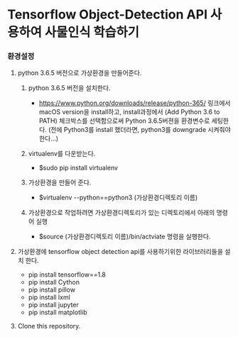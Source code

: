 
# Tensorflow Object-Detection API 사용하여 사물인식 학습하기

###  환경설정  
  
  
1. python 3.6.5 버전으로 가상환경을 만들어준다.  

    1. python 3.6.5 버전을 설치한다.
        - https://www.python.org/downloads/release/python-365/ 링크에서 macOS version을 install하고, 
install과정에서 (Add Python 3.6 to PATH) 체크박스를 선택함으로써 Python 3.6.5버젼을 환경변수로 세팅한다. (전에 Python3를 install 했더라면, python3를 downgrade 시켜줘야 한다...)
    1. virtualenv를 다운받는다.
        - $sudo pip install virtualenv
    
    1. 가상환경을 만들어 준다.    
        - $virtualenv --python==python3 (가상환경디렉토리 이름)
    1. 가상환경으로 작업하려면 가상환경디렉토리가 있는 디렉토리에서 아래의 명령어 실행
        - $source (가상환경디렉토리 이름)/bin/actviate 명령을 실행한다.
  
  
  
2. 가상환경에 tensorflow object detection api를 사용하기위한 라이브러리들을 설치 한다.

    - pip install tensorflow==1.8
    - pip install Cython
    - pip install pillow
    - pip install lxml
    - pip install jupyter
    - pip install matplotlib


3. Clone this repository.
